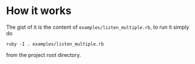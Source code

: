 # How it works

The gist of it is the content of `examples/listen_multiple.rb`, to run it simply do
```
ruby -I . examples/listen_multiple.rb
```
from the project root directory.
